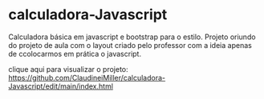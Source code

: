 # calculadora-Javascript
Calculadora básica em javascript e bootstrap para o estilo.
Projeto oriundo do projeto de aula com o layout criado pelo professor com a ideia apenas de ccolocarmos em prática o javascript.

clique aqui para visualizar o projeto:
https://github.com/ClaudineiMiller/calculadora-Javascript/edit/main/index.html

